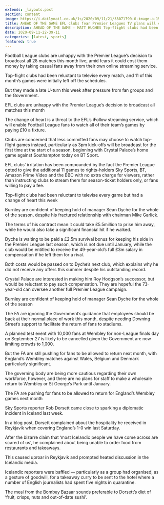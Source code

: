 ```yaml
---
extends: _layouts.post
section: content
image: https://i.dailymail.co.uk/1s/2020/09/11/21/33071790-0-image-a-15_1599857383209.jpg 
title: AHEAD OF THE GAME EFL clubs fear Premier Leagues TV plans will cost them dear 
description: AHEAD OF THE GAME - MATT HUGHES Top-flight clubs had been reluctant to televise every match, and 11 of this months games were initially left off the schedules. 
date: 2020-09-11-22-39-11 
categories: [latest, sports] 
featured: true 
--- 
```

Football League clubs are unhappy with the Premier League’s decision to broadcast all 28 matches this month live, amid fears it could cost them money by taking casual fans away from their own online streaming service. 

Top-flight clubs had been reluctant to televise every match, and 11 of this month’s games were initially left off the schedules.

But they made a late U-turn this week after pressure from fan groups and the Government. 

EFL clubs are unhappy with the Premier League’s decision to broadcast all matches this month

The change of heart is a threat to the EFL’s iFollow streaming service, which will enable Football League fans to watch all of their team’s games by paying £10 a fixture.

Clubs are concerned that less committed fans may choose to watch top-flight games instead, particularly as 3pm kick-offs will be broadcast for the first time at the start of a season, beginning with Crystal Palace’s home game against Southampton today on BT Sport. 

EFL clubs’ irritation has been compounded by the fact the Premier League opted to give the additional 11 games to rights-holders Sky Sports, BT, Amazon Prime Video and the BBC with no extra charge for viewers, rather than instructing clubs to stream them for season-ticket holders only, or fans willing to pay a fee. 

Top-flight clubs had been reluctant to televise every game but had a change of heart this week

Burnley are confident of keeping hold of manager Sean Dyche for the whole of the season, despite his fractured relationship with chairman Mike Garlick.

The terms of his contract mean it could take £5.5million to prise him away, while he would also take a significant financial hit if he walked.

Dyche is waiting to be paid a £2.5m survival bonus for keeping his side in the Premier League last season, which is not due until January, while the club would be entitled to receive the 49-year-old’s full £3m salary in compensation if he left them for a rival. 

Both costs would be passed on to Dyche’s next club, which explains why he did not receive any offers this summer despite his outstanding record. 

Crystal Palace are interested in making him Roy Hodgson’s successor, but would be reluctant to pay such compensation. They are hopeful the 73-year-old can oversee another full Premier League campaign.

Burnley are confident of keeping hold of manager Sean Dyche for the whole of the season

The FA are ignoring the Government’s guidance that employees should be back at their normal place of work this month, despite needing Downing Street’s support to facilitate the return of fans to stadiums.

A planned test event with 10,000 fans at Wembley for non-League finals day on September 27 is likely to be cancelled given the Government are now limiting crowds to 1,000. 

But the FA are still pushing for fans to be allowed to return next month, with England’s Wembley matches against Wales, Belgium and Denmark particularly significant.

The governing body are being more cautious regarding their own workforce, however, and there are no plans for staff to make a wholesale return to Wembley or St George’s Park until January.

The FA are pushing for fans to be allowed to return for England’s Wembley games next month

Sky Sports reporter Rob Dorsett came close to sparking a diplomatic incident in Iceland last week.

In a blog post, Dorsett complained about the hospitality he received in Reykjavik when covering England’s 1-0 win last Saturday. 

After the bizarre claim that ‘most Icelandic people we have come across are scared of us’, he complained about being unable to order food from restaurants and takeaways.

This caused uproar in Reykjavik and prompted heated discussion in the Icelandic media.

Icelandic reporters were baffled — particularly as a group had organised, as a gesture of goodwill, for a takeaway curry to be sent to the hotel where a number of English journalists had spent five nights in quarantine.

The meal from the Bombay Bazaar sounds preferable to Dorsett’s diet of ‘fruit, crisps, nuts and out-of-date sushi’.

